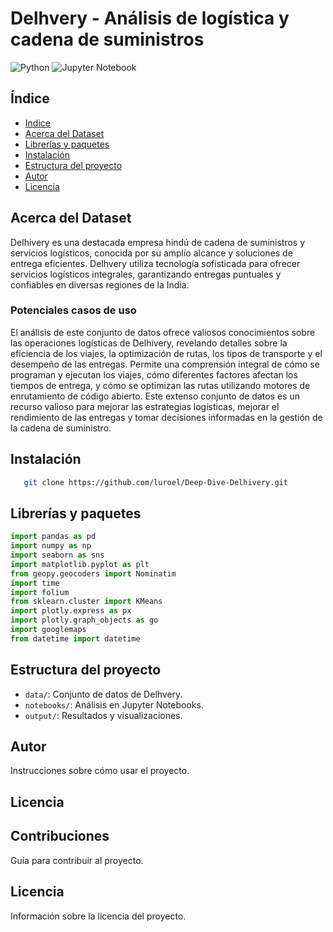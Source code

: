 # Delhvery - Análisis de logística y cadena de suministros 
![Python](https://img.shields.io/badge/python-3670A0?style=for-the-badge&logo=python&logoColor=ffdd54) ![Jupyter Notebook](https://img.shields.io/badge/jupyter-%23FA0F00.svg?style=for-the-badge&logo=jupyter&logoColor=white)

## Índice

- [Indice](#indice)
- [Acerca del Dataset](#acerca-del-dataset)
- [Librerías y paquetes](#Librerías-y-paquetes)
- [Instalación](#instalación)
- [Estructura del proyecto](#estructura-del-proyecto)
- [Autor](#Autor)
- [Licencia](#licencia)

## Acerca del Dataset
Delhivery es una destacada empresa hindú de cadena de suministros y servicios logísticos, conocida por su amplio alcance y soluciones de entrega eficientes. Delhvery utiliza tecnología sofisticada para ofrecer servicios logísticos integrales, garantizando entregas puntuales y confiables en diversas regiones de la India.

### Potenciales casos de uso
El análisis de este conjunto de datos ofrece valiosos conocimientos sobre las operaciones logísticas de Delhivery, revelando detalles sobre la eficiencia de los viajes, la optimización de rutas, los tipos de transporte y el desempeño de las entregas.
Permite una comprensión integral de cómo se programan y ejecutan los viajes, cómo diferentes factores afectan los tiempos de entrega, y cómo se optimizan las rutas utilizando motores de enrutamiento de código abierto.
Este extenso conjunto de datos es un recurso valioso para mejorar las estrategias logísticas, mejorar el rendimiento de las entregas y tomar decisiones informadas en la gestión de la cadena de suministro.


## Instalación
```bash
   git clone https://github.com/luroel/Deep-Dive-Delhivery.git
```

## Librerías y paquetes
``` python
import pandas as pd
import numpy as np
import seaborn as sns
import matplotlib.pyplot as plt
from geopy.geocoders import Nominatim
import time
import folium
from sklearn.cluster import KMeans
import plotly.express as px
import plotly.graph_objects as go 
import googlemaps
from datetime import datetime
``` 

## Estructura del proyecto

- `data/`: Conjunto de datos de Delhvery.
- `notebooks/`: Análisis en Jupyter Notebooks.
- `output/`: Resultados y visualizaciones.

## Autor

Instrucciones sobre cómo usar el proyecto.

## Licencia

## Contribuciones

Guía para contribuir al proyecto.

## Licencia

Información sobre la licencia del proyecto.
